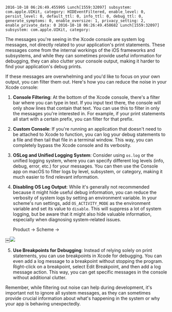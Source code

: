 
```
2016-10-18 06:26:49.455995 Lunch[1559:32097] subsystem: com.apple.UIKit, category: HIDEventFiltered, enable_level: 0, persist_level: 0, default_ttl: 0, info_ttl: 0, debug_ttl: 0, generate_symptoms: 0, enable_oversize: 1, privacy_setting: 2, enable_private_data: 0 2016-10-18 06:26:49.458682 Lunch[1559:32097] subsystem: com.apple.UIKit, category:
```

The messages you're seeing in the Xcode console are system log messages, not directly related to your application's print statements. These messages come from the internal workings of the iOS frameworks and subsystems, and while they can sometimes provide useful information for debugging, they can also clutter your console output, making it harder to find your application's debug prints.

If these messages are overwhelming and you'd like to focus on your own output, you can filter them out. Here's how you can reduce the noise in your Xcode console:

1. **Console Filtering**: At the bottom of the Xcode console, there's a filter bar where you can type in text. If you input text there, the console will only show lines that contain that text. You can use this to filter in only the messages you're interested in. For example, if your print statements all start with a certain prefix, you can filter for that prefix.

2. **Custom Console**: If you're running an application that doesn't need to be attached to Xcode to function, you can log your debug statements to a file and then tail that file in a terminal window. This way, you can completely bypass the Xcode console and its verbosity.

3. **OSLog and Unified Logging System**: Consider using `os.log` or the unified logging system, where you can specify different log levels (info, debug, error, etc.) for your messages. You can then use the Console app on macOS to filter logs by level, subsystem, or category, making it much easier to find relevant information.

4. **Disabling OS Log Output**: While it's generally not recommended because it might hide useful debug information, you can reduce the verbosity of system logs by setting an environment variable. In your scheme's run settings, add `OS_ACTIVITY_MODE` as the environment variable and set its value to `disable`. This will suppress a lot of system logging, but be aware that it might also hide valuable information, especially when diagnosing system-related issues.
   
   
   Product -> Scheme ->
   
￼![](https://i.imgur.com/kUcbKeD.png)

5. **Use Breakpoints for Debugging**: Instead of relying solely on print statements, you can use breakpoints in Xcode for debugging. You can even add a log message to a breakpoint without stopping the program. Right-click on a breakpoint, select Edit Breakpoint, and then add a log message action. This way, you can get specific messages in the console without additional clutter.

Remember, while filtering out noise can help during development, it's important not to ignore all system messages, as they can sometimes provide crucial information about what's happening in the system or why your app is behaving unexpectedly.

